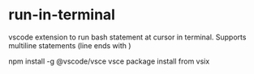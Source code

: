 # run-in-terminal

vscode extension to run bash statement at cursor in terminal. Supports multiline statements (line ends with \)

npm install -g @vscode/vsce
vsce package
install from vsix
